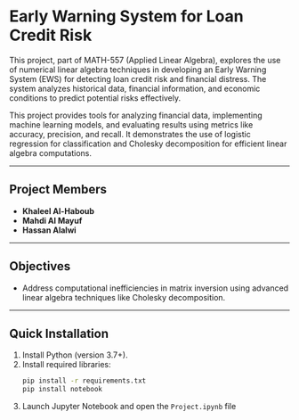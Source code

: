 
# Early Warning System for Loan Credit Risk

This project, part of MATH-557 (Applied Linear Algebra), explores the use of numerical linear algebra techniques in developing an Early Warning System (EWS) for detecting loan credit risk and financial distress. The system analyzes historical data, financial information, and economic conditions to predict potential risks effectively.

This project provides tools for analyzing financial data, implementing machine learning models, and evaluating results using metrics like accuracy, precision, and recall. It demonstrates the use of logistic regression for classification and Cholesky decomposition for efficient linear algebra computations.

---

## Project Members

- **Khaleel Al-Haboub**
- **Mahdi Al Mayuf**
- **Hassan Alalwi**

---

## Objectives

- Address computational inefficiencies in matrix inversion using advanced linear algebra techniques like Cholesky decomposition.

---

## Quick Installation

1. Install Python (version 3.7+).
2. Install required libraries:
   ```bash
   pip install -r requirements.txt
   pip install notebook
3. Launch Jupyter Notebook and open the `Project.ipynb` file
